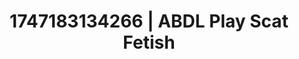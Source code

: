 ---
categories:
- Intimate storytelling
- Roleplay fantasies
- Real amateur
- Sensual touch
- Tattooed beauties
image: /assets/images/1747183134266.jpg
layout: post
seo:
  description: Featured content with artistic Scat Fetish, ABDL Play. HD images available.
  keywords: Scat Fetish, ABDL Play
  og_image: /assets/images/1747183134266.jpg
  schema_type: VisualArtwork
tags:
- ABDL Play
- Scat Fetish
- '#1747183134266'
title: 1747183134266 | ABDL Play Scat Fetish
---